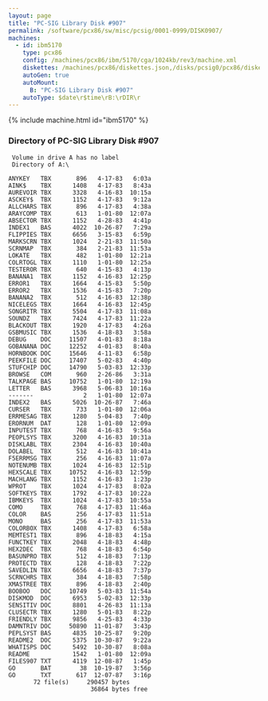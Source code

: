 ```yaml
---
layout: page
title: "PC-SIG Library Disk #907"
permalink: /software/pcx86/sw/misc/pcsig/0001-0999/DISK0907/
machines:
  - id: ibm5170
    type: pcx86
    config: /machines/pcx86/ibm/5170/cga/1024kb/rev3/machine.xml
    diskettes: /machines/pcx86/diskettes.json,/disks/pcsig0/pcx86/diskettes.json
    autoGen: true
    autoMount:
      B: "PC-SIG Library Disk #907"
    autoType: $date\r$time\rB:\rDIR\r
---
```


{% include machine.html id="ibm5170" %}

### Directory of PC-SIG Library Disk #907

     Volume in drive A has no label
     Directory of A:\

    ANYKEY   TBX       896   4-17-83   6:03a
    AINK$    TBX      1408   4-17-83   8:43a
    AUREVOIR TBX      3328   4-16-83  10:15a
    ASCKEY$  TBX      1152   4-17-83   9:12a
    ALLCHARS TBX       896   4-17-83   4:38a
    ARAYCOMP TBX       613   1-01-80  12:07a
    ABSECTOR TBX      1152   4-28-83   4:41p
    INDEX1   BAS      4022  10-26-87   7:29a
    FLIPPIES TBX      6656   3-15-83   6:59p
    MARKSCRN TBX      1024   2-21-83  11:50a
    SCRNMAP  TBX       384   2-21-83  11:53a
    LOKATE   TBX       482   1-01-80  12:21a
    COLRTOGL TBX      1110   1-01-80  12:25a
    TESTEROR TBX       640   4-15-83   4:13p
    BANANA1  TBX      1152   4-16-83  12:25p
    ERROR1   TBX      1664   4-15-83   5:50p
    ERROR2   TBX      1536   4-15-83   7:20p
    BANANA2  TBX       512   4-16-83  12:38p
    NICELEGS TBX      1664   4-16-83  12:45p
    SONGRITR TBX      5504   4-17-83  11:08a
    SOUNDZ   TBX      7424   4-17-83  11:22a
    BLACKOUT TBX      1920   4-17-83   4:26a
    GSBMUSIC TBX      1536   4-18-83   3:58a
    DEBUG    DOC     11507   4-01-83   8:18a
    GOBANANA DOC     12252   4-01-83   8:40a
    HORNBOOK DOC     15646   4-11-83   6:58p
    PEEKFILE DOC     17407   5-02-83   4:40p
    STUFCHIP DOC     14790   5-03-83  12:33p
    BROWSE   COM       960   2-26-86   3:31a
    TALKPAGE BAS     10752   1-01-80  12:19a
    LETTER   BAS      3968   5-06-83  10:16a
    -------              2   1-01-80  12:07a
    INDEX2   BAS      5026  10-26-87   7:46a
    CURSER   TBX       733   1-01-80  12:06a
    ERRMESAG TBX      1280   5-04-83   7:40p
    ERORNUM  DAT       128   1-01-80  12:09a
    INPUTEST TBX       768   4-16-83   9:56a
    PEOPLSYS TBX      3200   4-16-83  10:31a
    DISKLABL TBX      2304   4-16-83  10:40a
    DOLABEL  TBX       512   4-16-83  10:41a
    F5ERRMSG TBX       256   4-16-83  11:07a
    NOTENUMB TBX      1024   4-16-83  12:51p
    HEXSCALE TBX     10752   4-16-83  12:59p
    MACHLANG TBX      1152   4-16-83   1:23p
    WPROT    TBX      1024   4-17-83   8:02a
    SOFTKEYS TBX      1792   4-17-83  10:22a
    IBMKEYS  TBX      1024   4-17-83  10:55a
    COMO     TBX       768   4-17-83  11:46a
    COLOR    BAS       256   4-17-83  11:51a
    MONO     BAS       256   4-17-83  11:53a
    COLORBOX TBX      1408   4-17-83   6:58a
    MEMTEST1 TBX       896   4-18-83   4:15a
    FUNCTKEY TBX      2048   4-18-83   4:48p
    HEX2DEC  TBX       768   4-18-83   6:54p
    BASUNPRO TBX       512   4-18-83   7:13p
    PROTECTD TBX       128   4-18-83   7:22p
    SAVEDLIN TBX      6656   4-18-83   7:37p
    SCRNCHRS TBX       384   4-18-83   7:58p
    XMASTREE TBX       896   4-18-83   2:40p
    BOOBOO   DOC     10749   5-03-83  11:54a
    DISKMOD  DOC      6953   5-02-83  12:33p
    SENSITIV DOC      8801   4-26-83  11:13a
    CLUSECTR TBX      1280   5-01-83   8:22p
    FRIENDLY TBX      9856   4-25-83   4:33p
    DAMNTRIV DOC     50890  11-01-87   3:43p
    PEPLSYST BAS      4835  10-25-87   9:20p
    README2  DOC      5375  10-30-87   9:22a
    WHATISPS DOC      5492  10-30-87   8:08a
    README            1542   1-01-80  12:09a
    FILES907 TXT      4119  12-08-87   1:45p
    GO       BAT        38  10-19-87   3:56p
    GO       TXT       617  12-07-87   3:16p
           72 file(s)     290457 bytes
                           36864 bytes free
